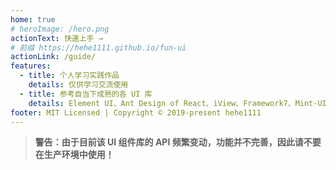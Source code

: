 ```yaml
---
home: true
# heroImage: /hero.png
actionText: 快速上手 →
# 前缀 https://hehe1111.github.io/fun-ui
actionLink: /guide/
features:
  - title: 个人学习实践作品
    details: 仅供学习交流使用
  - title: 参考自当下成熟的各 UI 库
    details: Element UI、Ant Design of React、iView、Framework7、Mint-UI 等
footer: MIT Licensed | Copyright © 2019-present hehe1111
---
```


> **警告：由于目前该 UI 组件库的 API 频繁变动，功能并不完善，因此请不要在生产环境中使用！**
